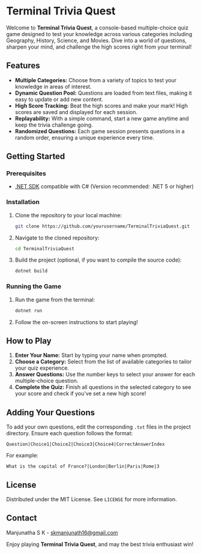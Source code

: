 # Terminal Trivia Quest

Welcome to **Terminal Trivia Quest**, a console-based multiple-choice quiz game designed to test your knowledge across various categories including Geography, History, Science, and Movies. Dive into a world of questions, sharpen your mind, and challenge the high scores right from your terminal!

## Features

- **Multiple Categories:** Choose from a variety of topics to test your knowledge in areas of interest.
- **Dynamic Question Pool:** Questions are loaded from text files, making it easy to update or add new content.
- **High Score Tracking:** Beat the high scores and make your mark! High scores are saved and displayed for each session.
- **Replayability:** With a simple command, start a new game anytime and keep the trivia challenge going.
- **Randomized Questions:** Each game session presents questions in a random order, ensuring a unique experience every time.

## Getting Started

### Prerequisites

- [.NET SDK](https://dotnet.microsoft.com/download) compatible with C# (Version recommended: .NET 5 or higher)

### Installation

1. Clone the repository to your local machine:
   ```bash
   git clone https://github.com/yourusername/TerminalTriviaQuest.git
   ```
2. Navigate to the cloned repository:
   ```bash
   cd TerminalTriviaQuest
   ```
3. Build the project (optional, if you want to compile the source code):
   ```bash
   dotnet build
   ```

### Running the Game

1. Run the game from the terminal:
   ```bash
   dotnet run
   ```
2. Follow the on-screen instructions to start playing!

## How to Play

1. **Enter Your Name:** Start by typing your name when prompted.
2. **Choose a Category:** Select from the list of available categories to tailor your quiz experience.
3. **Answer Questions:** Use the number keys to select your answer for each multiple-choice question.
4. **Complete the Quiz:** Finish all questions in the selected category to see your score and check if you've set a new high score!

## Adding Your Questions

To add your own questions, edit the corresponding `.txt` files in the project directory. Ensure each question follows the format:

```
Question|Choice1|Choice2|Choice3|Choice4|CorrectAnswerIndex
```

For example:
```
What is the capital of France?|London|Berlin|Paris|Rome|3
```

## License

Distributed under the MIT License. See `LICENSE` for more information.

## Contact

Manjunatha S K - skmanjunath16@gmail.com

Enjoy playing **Terminal Trivia Quest**, and may the best trivia enthusiast win!
